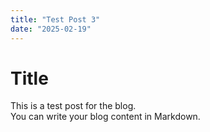 ```yaml
---
title: "Test Post 3"
date: "2025-02-19"
---
```


# Title

This is a test post for the blog.  
You can write your blog content in Markdown.
